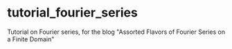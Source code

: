 # tutorial_fourier_series
Tutorial on Fourier series, for the blog "Assorted Flavors of Fourier Series on a Finite Domain"
